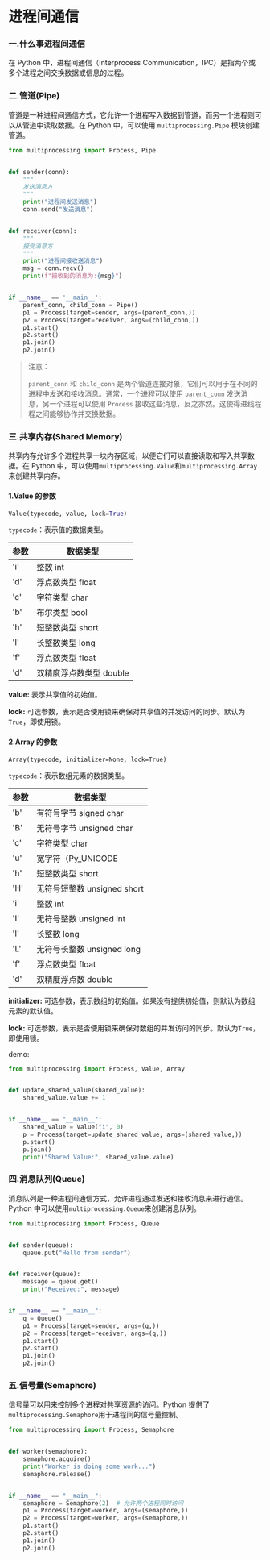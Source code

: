 # 进程间通信

### 一.什么事进程间通信

在 Python 中，进程间通信（Interprocess Communication，IPC）是指两个或多个进程之间交换数据或信息的过程。

### 二.管道(Pipe)

管道是一种进程间通信方式，它允许一个进程写入数据到管道，而另一个进程则可以从管道中读取数据。在 Python 中，可以使用 `multiprocessing.Pipe` 模块创建管道。

```python
from multiprocessing import Process, Pipe


def sender(conn):
    """
    发送消息方
    """
    print("进程间发送消息")
    conn.send("发送消息")


def receiver(conn):
    """
    接受消息方
    """
    print("进程间接收送消息")
    msg = conn.recv()
    print(f"接收到的消息为:{msg}")


if __name__ == '__main__':
    parent_conn, child_conn = Pipe()
    p1 = Process(target=sender, args=(parent_conn,))
    p2 = Process(target=receiver, args=(child_conn,))
    p1.start()
    p2.start()
    p1.join()
    p2.join()
```

> 注意：
>
> `parent_conn` 和 `child_conn` 是两个管道连接对象，它们可以用于在不同的进程中发送和接收消息。通常，一个进程可以使用 `parent_conn` 发送消息，另一个进程可以使用 `Process` 接收这些消息，反之亦然。这使得进线程程之间能够协作并交换数据。

### 三.共享内存(Shared Memory)

共享内存允许多个进程共享一块内存区域，以便它们可以直接读取和写入共享数据。在 Python 中，可以使用`multiprocessing.Value`和`multiprocessing.Array`来创建共享内存。

#### 1.Value 的参数

```python
Value(typecode, value, lock=True)
```

`typecode`：表示值的数据类型。

| 参数 | 数据类型                |
| ---- | ----------------------- |
| 'i'  | 整数 int                |
| 'd'  | 浮点数类型 float        |
| 'c'  | 字符类型 char           |
| 'b'  | 布尔类型 bool           |
| 'h'  | 短整数类型 short        |
| 'l'  | 长整数类型 long         |
| 'f'  | 浮点数类型 float        |
| 'd'  | 双精度浮点数类型 double |

**value:** 表示共享值的初始值。

**lock:** 可选参数，表示是否使用锁来确保对共享值的并发访问的同步。默认为`True`，即使用锁。

#### 2.Array 的参数

```python'
Array(typecode, initializer=None, lock=True)
```

`typecode`：表示数组元素的数据类型。

| 参数 | 数据类型                    |
| ---- | --------------------------- |
| 'b'  | 有符号字节 signed char      |
| 'B'  | 无符号字节 unsigned char    |
| 'c'  | 字符类型 char               |
| 'u'  | 宽字符（Py_UNICODE          |
| 'h'  | 短整数类型 short            |
| 'H'  | 无符号短整数 unsigned short |
| 'i'  | 整数 int                    |
| 'I'  | 无符号整数 unsigned int     |
| 'l'  | 长整数 long                 |
| 'L'  | 无符号长整数 unsigned long  |
| 'f'  | 浮点数类型 float            |
| 'd'  | 双精度浮点数 double         |

**initializer:** 可选参数，表示数组的初始值。如果没有提供初始值，则默认为数组元素的默认值。

**lock:** 可选参数，表示是否使用锁来确保对数组的并发访问的同步。默认为`True`，即使用锁。

demo:

```python
from multiprocessing import Process, Value, Array


def update_shared_value(shared_value):
    shared_value.value += 1


if __name__ == "__main__":
    shared_value = Value("i", 0)
    p = Process(target=update_shared_value, args=(shared_value,))
    p.start()
    p.join()
    print("Shared Value:", shared_value.value)

```

### 四.消息队列(Queue)

消息队列是一种进程间通信方式，允许进程通过发送和接收消息来进行通信。Python 中可以使用`multiprocessing.Queue`来创建消息队列。

```python
from multiprocessing import Process, Queue


def sender(queue):
    queue.put("Hello from sender")


def receiver(queue):
    message = queue.get()
    print("Received:", message)


if __name__ == "__main__":
    q = Queue()
    p1 = Process(target=sender, args=(q,))
    p2 = Process(target=receiver, args=(q,))
    p1.start()
    p2.start()
    p1.join()
    p2.join()
```

### 五.信号量(Semaphore)

信号量可以用来控制多个进程对共享资源的访问。Python 提供了`multiprocessing.Semaphore`用于进程间的信号量控制。

```python
from multiprocessing import Process, Semaphore


def worker(semaphore):
    semaphore.acquire()
    print("Worker is doing some work...")
    semaphore.release()


if __name__ == "__main__":
    semaphore = Semaphore(2)  # 允许两个进程同时访问
    p1 = Process(target=worker, args=(semaphore,))
    p2 = Process(target=worker, args=(semaphore,))
    p1.start()
    p2.start()
    p1.join()
    p2.join()
```
